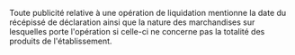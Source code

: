 
  
Toute publicité relative à une opération de liquidation mentionne la date du récépissé de déclaration ainsi que la nature des marchandises sur lesquelles porte l'opération si celle-ci ne concerne pas la totalité des produits de l'établissement.

